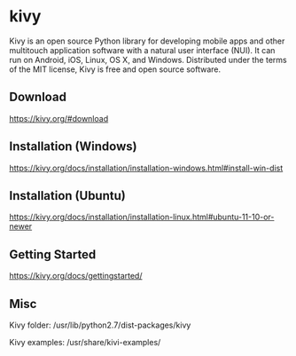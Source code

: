 # kivy
Kivy is an open source Python library for developing mobile apps and other multitouch application software with a natural user interface (NUI).
It can run on Android, iOS, Linux, OS X, and Windows.
Distributed under the terms of the MIT license, Kivy is free and open source software.

## Download
https://kivy.org/#download

## Installation (Windows)
https://kivy.org/docs/installation/installation-windows.html#install-win-dist

## Installation (Ubuntu)
https://kivy.org/docs/installation/installation-linux.html#ubuntu-11-10-or-newer

## Getting Started
https://kivy.org/docs/gettingstarted/

## Misc
Kivy folder: /usr/lib/python2.7/dist-packages/kivy

Kivy examples: /usr/share/kivi-examples/

